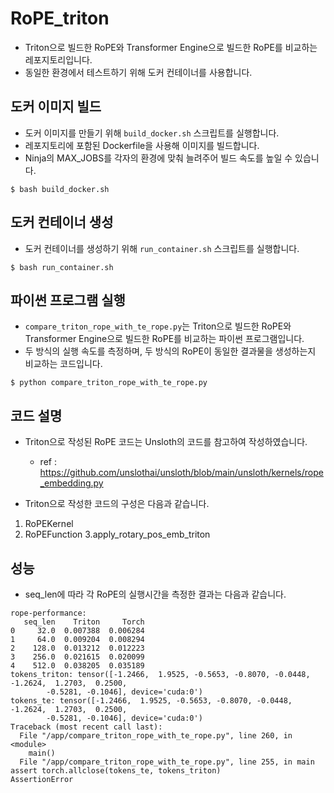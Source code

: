 # RoPE_triton

- Triton으로 빌드한 RoPE와 Transformer Engine으로 빌드한 RoPE를 비교하는 레포지토리입니다.        
- 동일한 환경에서 테스트하기 위해 도커 컨테이너를 사용합니다.         

## 도커 이미지 빌드

- 도커 이미지를 만들기 위해 `build_docker.sh` 스크립트를 실행합니다.             
- 레포지토리에 포함된 Dockerfile을 사용해 이미지를 빌드합니다.                 
- Ninja의 MAX_JOBS를 각자의 환경에 맞춰 늘려주어 빌드 속도를 높일 수 있습니다.                

```shell
$ bash build_docker.sh
```

## 도커 컨테이너 생성

- 도커 컨테이너를 생성하기 위해 `run_container.sh` 스크립트를 실행합니다.               

```shell
$ bash run_container.sh
```


## 파이썬 프로그램 실행

- `compare_triton_rope_with_te_rope.py`는 Triton으로 빌드한 RoPE와 Transformer Engine으로 빌드한 RoPE를 비교하는 파이썬 프로그램입니다.     
- 두 방식의 실행 속도를 측정하며, 두 방식의 RoPE이 동일한 결과물을 생성하는지 비교하는 코드입니다.

```shell
$ python compare_triton_rope_with_te_rope.py
```

## 코드 설명

- Triton으로 작성된 RoPE 코드는 Unsloth의 코드를 참고하여 작성하였습니다.         
  - ref : https://github.com/unslothai/unsloth/blob/main/unsloth/kernels/rope_embedding.py      

- Triton으로 작성한 코드의 구성은 다음과 같습니다.        
1. RoPEKernel        
2. RoPEFunction
3.apply_rotary_pos_emb_triton


## 성능

- seq_len에 따라 각 RoPE의 실행시간을 측정한 결과는 다음과 같습니다.


```shell
rope-performance:
   seq_len    Triton     Torch
0     32.0  0.007388  0.006284
1     64.0  0.009204  0.008294
2    128.0  0.013212  0.012223
3    256.0  0.021615  0.020099
4    512.0  0.038205  0.035189
tokens_triton: tensor([-1.2466,  1.9525, -0.5653, -0.8070, -0.0448, -1.2624,  1.2703,  0.2500,
        -0.5281, -0.1046], device='cuda:0')
tokens_te: tensor([-1.2466,  1.9525, -0.5653, -0.8070, -0.0448, -1.2624,  1.2703,  0.2500,
        -0.5281, -0.1046], device='cuda:0')
Traceback (most recent call last):
  File "/app/compare_triton_rope_with_te_rope.py", line 260, in <module>
    main()
  File "/app/compare_triton_rope_with_te_rope.py", line 255, in main                                                                                                                                                                                                                                  assert torch.allclose(tokens_te, tokens_triton)                                                                                                                                                                                                                                               AssertionError  

```
